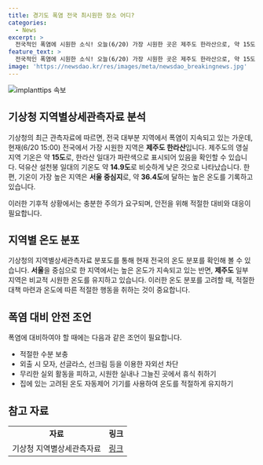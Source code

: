 ```yaml
---
title: 경기도 폭염 전국 최시원한 장소 어디?
categories:
  - News
excerpt: >
  전국적인 폭염에 시원한 소식! 오늘(6/20) 가장 시원한 곳은 제주도 한라산으로, 약 15도로 캠핑하기 딱 좋은 기온이다. 반면, 경기도와 서울은 35도 이상의 뜨거운 폭염이 계속되고 있다. 폭염특보가 내려진 지역도 있어 주의가 필요하다. 하지만 시원한 바람을 느끼고 싶다면 제주도로 떠나보는 것은 어떨까? 함께 즐길 만한 시원한 여행코스로 추천한다.
feature_text: >
  전국적인 폭염에 시원한 소식! 오늘(6/20) 가장 시원한 곳은 제주도 한라산으로, 약 15도로 캠핑하기 딱 좋은 기온이다. 반면, 경기도와 서울은 35도 이상의 뜨거운 폭염이 계속되고 있다. 폭염특보가 내려진 지역도 있어 주의가 필요하다. 하지만 시원한 바람을 느끼고 싶다면 제주도로 떠나보는 것은 어떨까? 함께 즐길 만한 시원한 여행코스로 추천한다.
image: 'https://newsdao.kr/res/images/meta/newsdao_breakingnews.jpg'
---
```


<p><img src="https://newsdao.kr/res/images/meta/newsdao_breakingnews.jpg" alt="implanttips 속보" /></p>

<h2 data-ke-size="size26">기상청 지역별상세관측자료 분석</h2>

<p>기상청의 최근 관측자료에 따르면, 전국 대부분 지역에서 폭염이 지속되고 있는 가운데, 현재(6/20 15:00) 전국에서 가장 시원한 지역은 <b>제주도 한라산</b>입니다. 제주도의 영실 지역 기온은 약 <b>15도</b>로, 한라산 일대가 파란색으로 표시되어 있음을 확인할 수 있습니다. 덕유산 설천봉 일대의 기온도 약 <b>14.9도</b>로 비슷하게 낮은 것으로 나타났습니다. 한편, 기온이 가장 높은 지역은 <b>서울 중심지</b>로, 약 <b>36.4도</b>에 달하는 높은 온도를 기록하고 있습니다.</p>

<p data-ke-size="size16">이러한 기후적 상황에서는 충분한 주의가 요구되며, 안전을 위해 적절한 대비와 대응이 필요합니다.</p>

<h2 data-ke-size="size26">지역별 온도 분포</h2>

<p>기상청의 지역별상세관측자료 분포도를 통해 현재 전국의 온도 분포를 확인해 볼 수 있습니다. <b>서울</b>을 중심으로 한 지역에서는 높은 온도가 지속되고 있는 반면, <b>제주도</b> 일부 지역은 비교적 시원한 온도를 유지하고 있습니다. 이러한 온도 분포를 고려할 때, 적절한 대책 마련과 온도에 따른 적절한 행동을 취하는 것이 중요합니다.</p>

<h2 data-ke-size="size26">폭염 대비 안전 조언</h2>

<p>폭염에 대비하여야 할 때에는 다음과 같은 조언이 필요합니다.</p>

<ul>
    <li>적절한 수분 보충</li>
    <li>외출 시 모자, 선글라스, 선크림 등을 이용한 자외선 차단</li>
    <li>무리한 실외 활동을 피하고, 시원한 실내나 그늘진 곳에서 휴식 취하기</li>
    <li>집에 있는 고려된 온도 자동제어 기기를 사용하여 온도를 적절하게 유지하기</li>
</ul>

<h2 data-ke-size="size26">참고 자료</h2>

<table>
    <tr>
        <td style="text-align: center; height: 17px;"><b>자료</b></td>
        <td style="text-align: center; height: 17px;"><b>링크</b></td>
    </tr>
    <tr>
        <td style="text-align: center; height: 17px;">기상청 지역별상세관측자료</td>
        <td style="text-align: center; height: 17px;"><a href="https://www.weather.go.kr/weather/observation/currentweather.jsp">링크</a></td>
    </tr>
</table>

<p data-ke-size="size16">&nbsp;</p>

